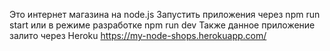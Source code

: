 Это интернет магазина на node.js
Запустить приложения через npm run start или в режиме разработке npm run dev
Также данное приложение залито через Heroku https://my-node-shops.herokuapp.com/
